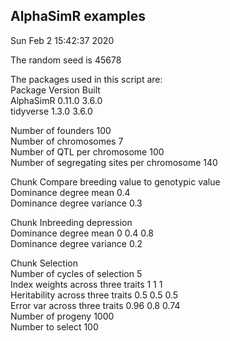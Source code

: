 ## AlphaSimR examples  
Sun Feb  2 15:42:37 2020  
  
The random seed is 45678  
  
The packages used in this script are:  
Package	Version	Built  
AlphaSimR	0.11.0	3.6.0  
tidyverse	1.3.0	3.6.0  
  
Number of founders  100  
Number of chromosomes  7  
Number of QTL per chromosome 100  
Number of segregating sites per chromosome 140  
  
Chunk Compare breeding value to genotypic value  
Dominance degree mean 0.4  
Dominance degree variance 0.3  
  
Chunk Inbreeding depression  
Dominance degree mean 0 0.4 0.8  
Dominance degree variance 0.2  
  
Chunk Selection  
Number of cycles of selection 5  
Index weights across three traits 1 1 1  
Heritability across three traits 0.5 0.5 0.5  
Error var across three traits 0.96 0.8 0.74  
Number of progeny 1000  
Number to select 100  
  
